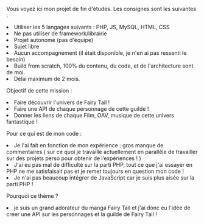 Vous voyez ici mon projet de fin d'études. Les consignes sont les suivantes :

<li> Utiliser les 5 langages suivants : PHP, JS, MySQL, HTML, CSS
<li> Ne pas utiliser de framework/librairie
<li> Projet autonome (pas d'équipe)
<li> Sujet libre
<li> Aucun accompagnement (il était disponible, je n'en ai pas ressenti le besoin)
<li> Build from scratch, 100% du contenu, du code, et de l'architecture sont de moi.
<li> Délai maximum de 2 mois.


Objectif de cette mission : 
        <li> Faire découvrir l'univers de Fairy Tail ! 
        <li> Faire une API de chaque personnage de cette guilde ! 
        <li> Donner les liens de chaque Film, OAV, musique de cette univers fantastique ! 
    
Pour ce qui est de mon code : 
        <li> Je l'ai fait en fonction de mon expérience : gros manque de commentaires 
        ( sur ce quoi je travaille actuellement en parallèle de travailler sur des projets perso pour obtenir de 
        l’expériences ! )
        <li> J'ai eu pas mal de difficulté sur la parti PHP, 
        tout ce que j'ai essayer en PHP ne me satisfaisait pas et je remet toujours en question mon code ! 
        <li> Je n'ai pas beaucoup intégrer de JavaScript car je suis plus aisée sur la parti PHP !
   
    
Pourquoi ce thème ? <br> 
<li> je suis un grand adorateur du manga Fairy Tail et
j'ai donc eu l'idée de créer une API sur les personnages et la guilde de Fairy Tail ! 
